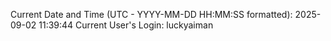 Current Date and Time (UTC - YYYY-MM-DD HH:MM:SS formatted): 2025-09-02 11:39:44
Current User's Login: luckyaiman
